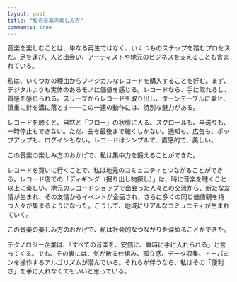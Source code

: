 ```yaml
---
layout: post
title: "私の音楽の楽しみ方"
comments: true
---
```


音楽を楽しむことは、単なる再生ではなく、いくつものステップを踏むプロセスだ。足を運び、人と出会い、アーティストや地元のビジネスを支えることも含まれている。

私は、いくつかの理由からフィジカルなレコードを購入することを好む。まず、デジタルよりも実体のあるモノに価値を感じる。レコードなら、手に取れるし、質感を感じられる。スリーブからレコードを取り出し、ターンテーブルに乗せ、慎重に針を溝に落とす——この一連の動作には、特別な魅力がある。

レコードを聴くと、自然と「フロー」の状態に入る。スクロールも、早送りも、一時停止もできない。ただ、曲を最後まで聴くしかない。通知も、広告も、ポップアップも、ログインもない。レコードはシンプルで、直感的で、美しい。

この音楽の楽しみ方のおかげで、私は集中力を鍛えることができた。

レコードを買いに行くことで、私は地元のコミュニティとつながることができる。レコード店での「ディギング（掘り出し物探し）」は、時に音楽を聴くこと以上に楽しい。地元のレコードショップで出会った人々との交流から、新たな友情が生まれ、その友情からイベントが企画され、さらに多くの同じ価値観を持つ人々が集まるようになった。こうして、地域にリアルなコミュニティが生まれていく。

この音楽の楽しみ方のおかげで、私は社会的なつながりを深めることができた。

テクノロジー企業は、「すべての音楽を、安価に、瞬時に手に入れられる」と言ってくる。でも、その裏には、気が散る仕組み、孤立感、データ収集、ドーパミンを操作するアルゴリズムが潜んでいる。それらが伴うなら、私はその「便利さ」を手に入れなくてもいいと思っている。
